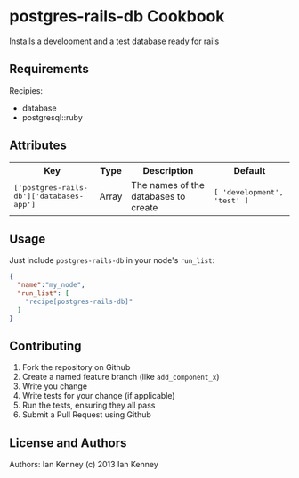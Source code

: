 postgres-rails-db Cookbook
==========================

Installs a development and a test database ready for rails

Requirements
------------

Recipies:
* database
* postgresql::ruby


Attributes
----------


<table>
  <tr>
    <th>Key</th>
    <th>Type</th>
    <th>Description</th>
    <th>Default</th>
  </tr>
  <tr>
    <td><tt>['postgres-rails-db']['databases-app']</tt></td>
    <td>Array</td>
    <td>The names of the databases to create</td>
    <td><tt>[ 'development', 'test' ]</tt></td>
  </tr>
</table>

Usage
-----

Just include `postgres-rails-db` in your node's `run_list`:

```json
{
  "name":"my_node",
  "run_list": [
    "recipe[postgres-rails-db]"
  ]
}
```

Contributing
------------
1. Fork the repository on Github
2. Create a named feature branch (like `add_component_x`)
3. Write you change
4. Write tests for your change (if applicable)
5. Run the tests, ensuring they all pass
6. Submit a Pull Request using Github

License and Authors
-------------------
Authors: Ian Kenney
(c) 2013 Ian Kenney
